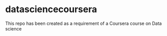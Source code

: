 datasciencecoursera
===================

This repo has been created as a requirement of a Coursera course on Data science
